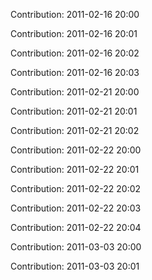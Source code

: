 Contribution: 2011-02-16 20:00

Contribution: 2011-02-16 20:01

Contribution: 2011-02-16 20:02

Contribution: 2011-02-16 20:03

Contribution: 2011-02-21 20:00

Contribution: 2011-02-21 20:01

Contribution: 2011-02-21 20:02

Contribution: 2011-02-22 20:00

Contribution: 2011-02-22 20:01

Contribution: 2011-02-22 20:02

Contribution: 2011-02-22 20:03

Contribution: 2011-02-22 20:04

Contribution: 2011-03-03 20:00

Contribution: 2011-03-03 20:01

